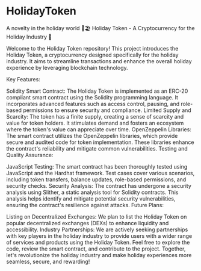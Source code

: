 # HolidayToken
A novelty in the holiday world
🌴🏖️ Holiday Token - A Cryptocurrency for the Holiday Industry 🚀

Welcome to the Holiday Token repository! This project introduces the Holiday Token, a cryptocurrency designed specifically for the holiday industry. It aims to streamline transactions and enhance the overall holiday experience by leveraging blockchain technology.

Key Features:

Solidity Smart Contract: The Holiday Token is implemented as an ERC-20 compliant smart contract using the Solidity programming language. It incorporates advanced features such as access control, pausing, and role-based permissions to ensure security and compliance.
Limited Supply and Scarcity: The token has a finite supply, creating a sense of scarcity and value for token holders. It stimulates demand and fosters an ecosystem where the token's value can appreciate over time.
OpenZeppelin Libraries: The smart contract utilizes the OpenZeppelin libraries, which provide secure and audited code for token implementation. These libraries enhance the contract's reliability and mitigate common vulnerabilities.
Testing and Quality Assurance:

JavaScript Testing: The smart contract has been thoroughly tested using JavaScript and the Hardhat framework. Test cases cover various scenarios, including token transfers, balance updates, role-based permissions, and security checks.
Security Analysis: The contract has undergone a security analysis using Slither, a static analysis tool for Solidity contracts. This analysis helps identify and mitigate potential security vulnerabilities, ensuring the contract's resilience against attacks.
Future Plans:

Listing on Decentralized Exchanges: We plan to list the Holiday Token on popular decentralized exchanges (DEXs) to enhance liquidity and accessibility.
Industry Partnerships: We are actively seeking partnerships with key players in the holiday industry to provide users with a wider range of services and products using the Holiday Token.
Feel free to explore the code, review the smart contract, and contribute to the project. Together, let's revolutionize the holiday industry and make holiday experiences more seamless, secure, and rewarding!
